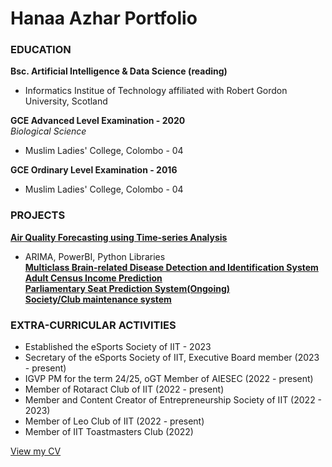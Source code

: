 # Hanaa Azhar Portfolio

### EDUCATION 
 **Bsc. Artificial Intelligence & Data Science (reading)**
 - Informatics Institue of Technology affiliated with Robert Gordon University, Scotland

 **GCE Advanced Level Examination - 2020**
 <br> *Biological Science*
 - Muslim Ladies' College, Colombo - 04

**GCE Ordinary Level Examination - 2016**
- Muslim Ladies' College, Colombo - 04

### PROJECTS
**[Air Quality Forecasting using Time-series Analysis](https://github.com/Exper626/Air-Quality-DE)** <br>
- ARIMA, PowerBI, Python Libraries<br>
**[Multiclass Brain-related Disease Detection and Identification System](https://github.com/Uziii-man/Cranium-Cryptics)**
**[Adult Census Income Prediction](https://github.com/Exper626/Census-Income-ML)** <br>
**[Parliamentary Seat Prediction System(Ongoing)](https://github.com/Exper626/CyberMace)** <br>
**[Society/Club maintenance system](https://github.com/Exper626/Societas_Futuis)** <br>

### EXTRA-CURRICULAR ACTIVITIES
- Established the eSports Society of IIT - 2023
- Secretary of the eSports Society of IIT, Executive Board member (2023 - present)
- IGVP PM for the term 24/25, oGT Member of AIESEC (2022 - present)
- Member of Rotaract Club of IIT (2022 - present)
- Member and Content Creator of Entrepreneurship Society of IIT (2022 - 2023)
- Member of Leo Club of IIT (2022 - present)
- Member of IIT Toastmasters Club (2022)

[View my CV](assets/Hanaa_Azhar_resume.pdf)
